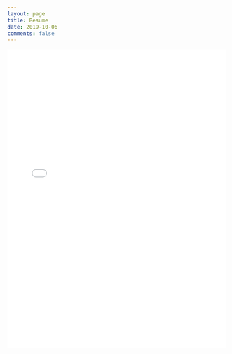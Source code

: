 ```yaml
---
layout: page
title: Resume
date: 2019-10-06
comments: false
---
```


<embed src="./resume.pdf" width="500" height="680">